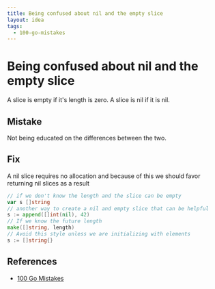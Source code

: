 ```yaml
---
title: Being confused about nil and the empty slice
layout: idea
tags:
  - 100-go-mistakes
---
```


# Being confused about nil and the empty slice

A slice is empty if it's length is zero. A slice is nil if it is nil.

## Mistake

Not being educated on the differences between the two.

## Fix

A nil slice requires no allocation and because of this we should favor returning
nil slices as a result

```go
// if we don't know the length and the slice can be empty
var s []string
// another way to create a nil and empty slice that can be helpful
s := append([]int(nil), 42)
// If we know the future length
make([]string, length)
// Avoid this style unless we are initializing with elements
s := []string{}
```

## References

- [100 Go Mistakes](/reference/100-Go-Mistakes-and-How-to-Avoid-Them)
